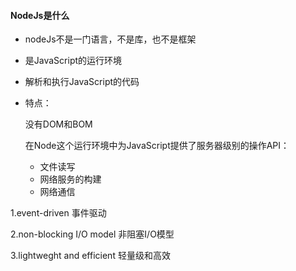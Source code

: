 #### NodeJs是什么

- nodeJs不是一门语言，不是库，也不是框架

- 是JavaScript的运行环境

- 解析和执行JavaScript的代码

- 特点：

  没有DOM和BOM

  在Node这个运行环境中为JavaScript提供了服务器级别的操作API：

  - 文件读写
  - 网络服务的构建
  - 网络通信

1.event-driven 事件驱动

2.non-blocking I/O model 非阻塞I/O模型

3.lightweght and efficient 轻量级和高效